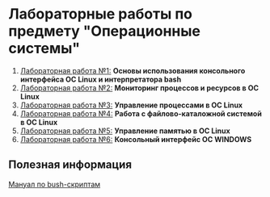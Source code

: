 # Лабораторные работы по предмету "Операционные системы"

1. [Лабораторная работа №1:](https://drive.google.com/file/d/1N06gM7qhkOVTU7-Qt_zizIAA7PlSS9px/view) **Основы использования консольного интерфейса ОС Linux и интерпретатора bash**
2. [Лабораторная работа №2:](https://drive.google.com/file/d/1uwIvgBJ8N4sbEwp1SrleO7lvo-yXYpIH/view) **Мониторинг процессов и ресурсов в ОС Linux**
3. [Лабораторная работа №3:](https://drive.google.com/file/d/1rBuGxYcI8q9hqSatsvLCKuTJDR8ztXdA/view) **Управление процессами в ОС Linux**
4. [Лабораторная работа №4:](https://drive.google.com/file/d/10rCDiMC19coX2lZkGC8gOv8JmSd6L0Nl/view) **Работа с файлово-каталожной системой в ОС Linux**
5. [Лабораторная работа №5:](https://drive.google.com/file/d/1N9JZKzWwMzpC8QdZ0-mY-ib9qouAy_Ua/view) **Управление памятью в ОС Linux**
6. [Лабораторная работа №6:](https://drive.google.com/file/d/1Lnwz8SDRfU2eTREUkp5WGhMW_KS0sVUW/view) **Консольный интерфейс ОС WINDOWS**


## Полезная информация
  [Мануал по bush-скриптам](./MANUAL-bush.md)
